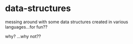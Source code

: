 data-structures
===============

messing around with some data structures created in various languages...for fun??

why? ...why not??
